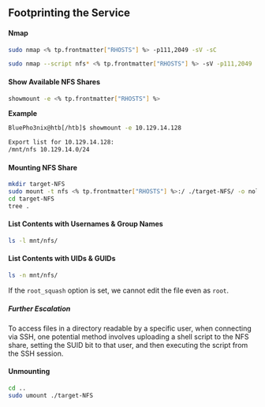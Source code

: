 ## Footprinting the Service

#### Nmap
```bash
sudo nmap <% tp.frontmatter["RHOSTS"] %> -p111,2049 -sV -sC
```

```bash
sudo nmap --script nfs* <% tp.frontmatter["RHOSTS"] %> -sV -p111,2049
```

#### Show Available NFS Shares

```bash
showmount -e <% tp.frontmatter["RHOSTS"] %>
```

**Example**
```bash
BluePho3nix@htb[/htb]$ showmount -e 10.129.14.128

Export list for 10.129.14.128:
/mnt/nfs 10.129.14.0/24
```

#### Mounting NFS Share
```bash
mkdir target-NFS
sudo mount -t nfs <% tp.frontmatter["RHOSTS"] %>:/ ./target-NFS/ -o nolock
cd target-NFS
tree .
```

#### List Contents with Usernames & Group Names
```bash
ls -l mnt/nfs/

```

#### List Contents with UIDs & GUIDs
```bash
ls -n mnt/nfs/
```
If the `root_squash` option is set, we cannot edit the file even as `root`.

##### Further Escalation
To access files in a directory readable by a specific user, when connecting via SSH, one potential method involves uploading a shell script to the NFS share, setting the SUID bit to that user, and then executing the script from the SSH session.

#### Unmounting
```bash
cd ..
sudo umount ./target-NFS
```